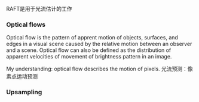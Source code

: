 RAFT是用于光流估计的工作
### Optical flows
Optical flow is the pattern of apprent motion of objects, surfaces, and edges in a visual scene caused by the relative motion between an observer and a scene. Optical flow can also be defined as the distribution of apparent velocities of movement of brightness pattern in an image.

My understanding: optical flow describes the motion of pixels.
光流预测：像素点运动预测

### Upsampling


